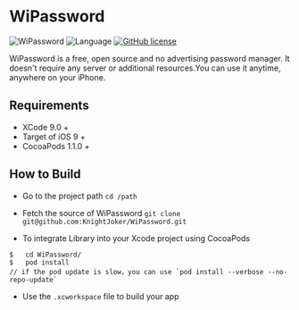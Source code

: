 # WiPassword

![WiPassword](https://img.shields.io/travis/rust-lang/rust.svg)
![Language](https://img.shields.io/badge/language-swift%204.0-orange.svg)
[![GitHub license](https://img.shields.io/badge/license-AGPL-blue.svg)](https://raw.githubusercontent.com/KnightJoker/WiPassword/master/LICENSE)

WiPassword is a free, open source and no advertising password manager. It doesn't require any server or additional resources.You can use it anytime, anywhere on your iPhone. 

## Requirements

- XCode 9.0 +
- Target of iOS 9 +
- CocoaPods 1.1.0 +


## How to Build

- Go to the project path
`cd /path`

- Fetch the source of WiPassword
`git clone git@github.com:KnightJoker/WiPassword.git`

- To integrate Library into your Xcode project using CocoaPods
```
$   cd WiPassword/
$   pod install         
// if the pod update is slow，you can use `pod install --verbose --no-repo-update`
```

- Use the `.xcworkspace` file to build your app
